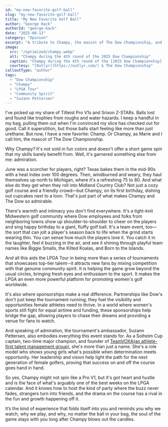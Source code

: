 ```yaml
---
id: "my-new-favorite-golf-ball"
slug: "my-new-favorite-golf-ball"
title: "My New Favorite Golf Ball"
author: "George Hack"
authorId: "george-hack"
date: "2025-08-13"
category: "Opinion"
excerpt: "A tribute to Champy, the mascot of The Dow Championship, and the community spirit that makes this tournament special."
image:
  src: "/optimized/champy.webp"
  alt: "Champy during the 4th round of the 2025 Dow Championship"
  caption: "Champy during the 4th round of the [2025 Dow Championship](https://dowchampionship.com/)."
  courtesy: "[Outlyr](https://outlyr.com/) & The Dow Championship"
calloutType: "author"
tags:
  - "Dow Championship"
  - "Champy"
  - "LPGA Tour"
  - "Community Spirit"
  - "Suzann Pettersen"
---
```


I've picked up my share of Titleist Pro V1s and Srixon Z-STARs. Balls lost and found like trophies from roughs and water hazards. I keep a handful in my bag, pulling them out when I'm convinced my slice has checked out for good. Call it superstition, but those balls start feeling like more than just urethane. But now, I have a new favorite: Champ. Or Champy, as Marie and I call him, the mascot of The Dow Championship.

Why Champy? It's not sold in fun colors and doesn't offer a short game spin that my skills barely benefit from. Well, it's garnered something else from me: admiration.

June was a scorcher for players, right? Texas bakes them in the mid-90s with a heat index over 100 degrees. Then, windburned and weary, they haul themselves up north to Michigan, where it's a refreshing 75 to 80. And what else do they get when they roll into Midland Country Club? Not just a cozy golf course and a friendly crowd—but Champy, on its first birthday, dishing out cupcakes next to a loon. That's just part of what makes Champy and The Dow so admirable.

There's warmth and intimacy you don't find everywhere. It's a tight-knit Midwestern golf community where Dow employees and folks from neighboring towns show up shoulder-to-shoulder to cheer on the players and sing happy birthday to a giant, fluffy golf ball. It's a team event, too—the sort that can jolt a player's season back to life when the grind starts wearing thin. You can sense how much the players love it. You catch it in the laughter, feel it buzzing in the air, and see it shining through playful team names like Biggie Smalls, the Kilted Koalas, and Born to the Islands.

And all this aids the LPGA Tour in being more than a series of tournaments that showcases top-tier talent--it attracts new fans by mixing competition with that genuine community spirit. It is helping the game grow beyond the usual circles, bringing fresh eyes and enthusiasm to the sport. It makes the LPGA an even more powerful platform for promoting women's golf worldwide.

It's also where sponsorships make a real difference. Partnerships like Dow's don't just keep the tournament running; they fuel the visibility and opportunities female athletes need to thrive. In a world where women's sports still fight for equal airtime and funding, these sponsorships help bridge the gap, allowing players to chase their dreams and providing a venue for fans to watch.

And speaking of admiration, the tournament's ambassador, Suzann Pettersen, also embodies everything this event stands for. As a Solheim Cup captain, two-time major champion, and founder of [TeamVOXA(an athlete-first talent management group)](https://teamvoxa.com/), she's more than just a name. She's a role model who shows young girls what's possible when determination meets opportunity. Her leadership and vision help light the path for the next generation of female golfers, proving that success on and off the course goes hand in hand.

So yes, Champy might not spin like a Pro V1, but it's got heart and hustle and is the face of what's arguably one of the best weeks on the LPGA calendar. And it knows how to host the kind of party where the buzz never fades, strangers turn into friends, and the drama on the course has a rival in the fun and growth happening off it.

It’s the kind of experience that folds itself into you and reminds you why we watch, why we play, and why, no matter the ball in your bag, the soul of the game stays with you long after Champy blows out the candles.
